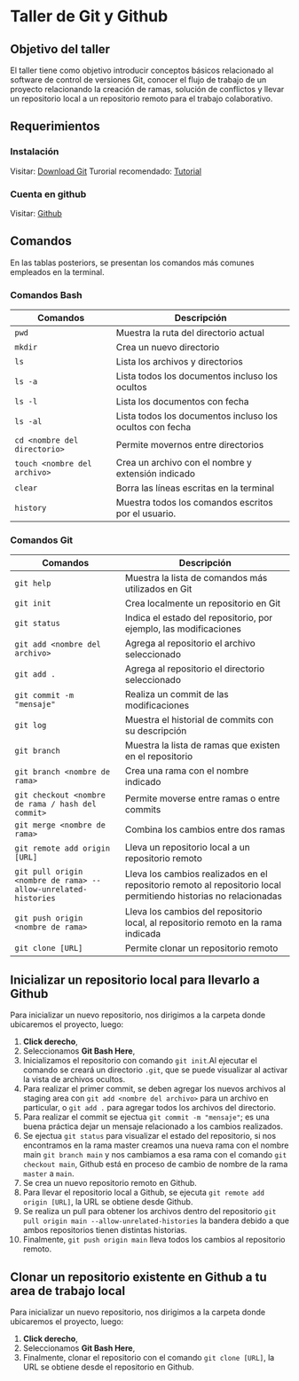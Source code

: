 # Taller de Git y Github


## Objetivo del taller
El taller tiene como objetivo introducir conceptos básicos relacionado al software de control de versiones Git, conocer el flujo de trabajo de un proyecto relacionando la creación de ramas, solución de conflictos y llevar un repositorio local a un repositorio remoto para el trabajo colaborativo.

## Requerimientos 
### Instalación
Visitar: [Download Git](https://git-scm.com/downloads)
Turorial recomendado: [Tutorial](https://myhanoli.com/2018/08/25/5-pasos-para-instalar-git-en-windows/)

### Cuenta en github
Visitar: [Github](https://github.com/)

## Comandos
En las tablas posteriors, se presentan los comandos más comunes empleados en la terminal.

### Comandos Bash
|Comandos|Descripción|
|--|--|
|`pwd`|Muestra la ruta del directorio actual|
|`mkdir`|Crea un nuevo directorio|
|`ls`|Lista los archivos y directorios|
|`ls -a`|Lista todos los documentos incluso los ocultos|
|`ls -l`|Lista los documentos con fecha|
|`ls -al`|Lista todos los documentos incluso los ocultos con fecha|
|`cd <nombre del directorio>`|Permite movernos entre directorios|
|`touch <nombre del archivo>`|Crea un archivo con el nombre y extensión indicado|
|`clear`|Borra las líneas escritas en la terminal|
|`history`|Muestra todos los comandos escritos por el usuario.|

### Comandos Git
|Comandos|Descripción|
|--|--|
|`git help`|Muestra la lista de comandos más utilizados en Git|
|`git init`|Crea localmente un repositorio en Git|
|`git status`|Indica el estado del repositorio, por ejemplo, las modificaciones|
|`git add <nombre del archivo>`|Agrega al repositorio el archivo seleccionado|
|`git add .`|Agrega al repositorio el directorio seleccionado|
|`git commit -m "mensaje"`|Realiza un commit de las modificaciones|
|`git log`|Muestra el historial de commits con su descripción|
|`git branch`|Muestra la lista de ramas que existen en el repositorio|
|`git branch <nombre de rama>`|Crea una rama con el nombre indicado|
|`git checkout <nombre de rama / hash del commit>`|Permite moverse entre ramas o entre commits	|
|`git merge <nombre de rama>`|Combina los cambios entre dos ramas|
|`git remote add origin [URL]`|Lleva un repositorio local a un repositorio remoto|
|`git pull origin <nombre de rama> --allow-unrelated-histories`|Lleva los cambios realizados en el repositorio remoto al repositorio local permitiendo historias no relacionadas|
|`git push origin <nombre de rama>`|Lleva los cambios del repositorio local, al repositorio remoto en la rama indicada|
|`git clone [URL]`|Permite clonar un repositorio remoto|

## Inicializar un repositorio local para llevarlo a Github
Para inicializar un nuevo repositorio, nos dirigimos a la carpeta donde ubicaremos el proyecto, luego:

 1. **Click derecho**, 
 2. Seleccionamos **Git Bash Here**, 
 3. Inicializamos el repositorio con comando `git init`.Al ejecutar el comando se creará un directorio `.git`, que se puede visualizar al activar la vista de archivos ocultos.
4.  Para realizar el primer commit, se deben agregar los nuevos archivos al staging area con `git add <nombre del archivo>` para un archivo en particular, o `git add .` para agregar todos los archivos del directorio.
5. Para realizar el commit se ejectua `git commit -m "mensaje"`; es una buena práctica dejar un mensaje relacionado a los cambios realizados.
6. Se ejectua `git status` para visualizar el estado del repositorio, si nos encontramos en la rama master creamos una nueva rama con el nombre main `git branch main` y nos cambiamos a esa rama con el comando `git checkout main`, Github está en proceso de cambio de nombre de la rama `master` a `main`.
7. Se crea un nuevo repositorio remoto en Github.
8. Para llevar el repositorio local a Github, se ejecuta `git remote add origin [URL]`, la URL se obtiene desde Github.
9. Se realiza un pull para obtener los archivos dentro del repositorio `git pull origin main --allow-unrelated-histories` la bandera debido a que ambos repositorios tienen distintas historias.
10. Finalmente, `git push origin main` lleva todos los cambios al repositorio remoto.

## Clonar un repositorio existente en Github a tu area de trabajo local

Para inicializar un nuevo repositorio, nos dirigimos a la carpeta donde ubicaremos el proyecto, luego:
 1. **Click derecho**, 
 2. Seleccionamos **Git Bash Here**,
 3. Finalmente, clonar el repositorio con el comando `git clone [URL]`, la URL se obtiene desde el repositorio en Github.

